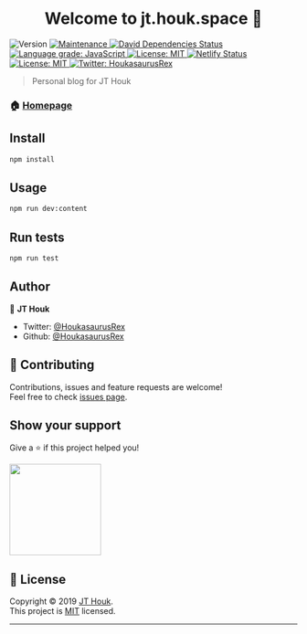 <h1 align="center">Welcome to jt.houk.space 👋</h1>

<p>
  <img alt="Version" src="https://img.shields.io/badge/version-1.0.0-blue.svg?cacheSeconds=2592000" />
  <a href="https://github.com/HoukasaurusRex/houkasaurus/graphs/commit-activity">
    <img alt="Maintenance" src="https://img.shields.io/badge/Maintained%3F-yes-green.svg" target="_blank" />
  </a>
  <a href="https://david-dm.org/HoukasaurusRex/houkasaurus">
    <img alt="David Dependencies Status" src="https://david-dm.org/HoukasaurusRex/houkasaurus.svg" target="_blank" />
  </a>
  <a href="https://lgtm.com/projects/g/HoukasaurusRex/jt.houk.space/context:javascript">
    <img alt="Language grade: JavaScript" src="https://img.shields.io/lgtm/grade/javascript/g/HoukasaurusRex/jt.houk.space.svg?logo=lgtm&logoWidth=18" target="_blank" />
  </a>
  <a href="https://opensource.org/licenses/MIT">
    <img alt="License: MIT" src="https://img.shields.io/badge/License-MIT-yellow.svg" target="_blank" />
  </a>
  <a href="https://app.netlify.com/sites/houkasaurus/deploys">
    <img alt="Netlify Status" src="https://api.netlify.com/api/v1/badges/db1500c5-d307-4fa7-acd0-60543ece4624/deploy-status" target="_blank" />
  </a>
  <a href="https://github.com/HoukasaurusRex/jt.houk.space/blob/master/LICENSE">
    <img alt="License: MIT" src="https://img.shields.io/badge/License-MIT-yellow.svg" target="_blank" />
  </a>
  <a href="https://twitter.com/HoukasaurusRex">
    <img alt="Twitter: HoukasaurusRex" src="https://img.shields.io/twitter/follow/HoukasaurusRex.svg?style=social" target="_blank" />
  </a>
</p>

> Personal blog for JT Houk

### 🏠 [Homepage](jt.houk.space)

## Install

```sh
npm install
```

## Usage

```sh
npm run dev:content
```

## Run tests

```sh
npm run test
```

## Author

👤 **JT Houk**

* Twitter: [@HoukasaurusRex](https://twitter.com/HoukasaurusRex)
* Github: [@HoukasaurusRex](https://github.com/HoukasaurusRex)

## 🤝 Contributing

Contributions, issues and feature requests are welcome!<br />Feel free to check [issues page](https://github.com/HoukasaurusRex/jt.houk.space/issues).

## Show your support

Give a ⭐️ if this project helped you!

<a href="https://www.patreon.com/TerminallyChillSoftware">
  <img src="https://c5.patreon.com/external/logo/become_a_patron_button@2x.png" width="160">
</a>

## 📝 License

Copyright © 2019 [JT Houk](https://github.com/HoukasaurusRex).<br />
This project is [MIT](https://github.com/HoukasaurusRex/jt.houk.space/blob/master/LICENSE) licensed.

***